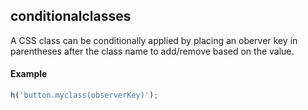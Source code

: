 conditionalclasses
-------------------------------

A CSS class can be conditionally applied by placing an oberver key in parentheses after the class name to add/remove based on the value.

#### Example

```javascript
h('button.myclass(observerKey)');
```
